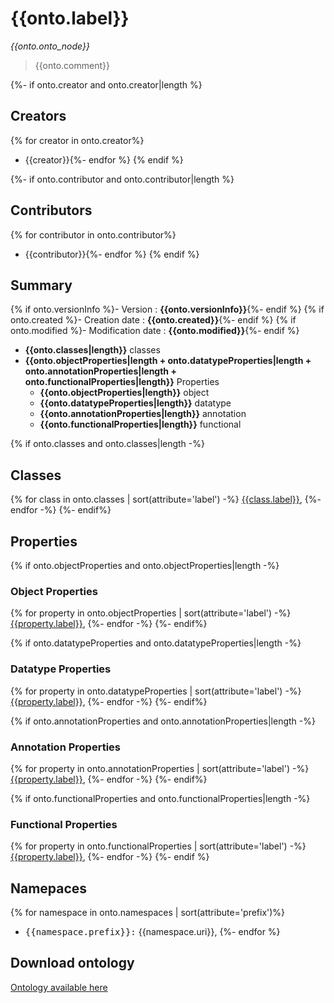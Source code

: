 # {{onto.label}}

_{{onto.onto_node}}_

> {{onto.comment}}

{%- if onto.creator and onto.creator|length %}

## Creators
{% for creator in onto.creator%}
- {{creator}}{%- endfor %}
{% endif %}

{%- if onto.contributor and onto.contributor|length %}

## Contributors
{% for contributor in onto.contributor%}
- {{contributor}}{%- endfor %}
{% endif %}

## Summary

{% if onto.versionInfo %}- Version : **{{onto.versionInfo}}**{%- endif %}
{% if onto.created %}- Creation date : **{{onto.created}}**{%- endif %}
{% if onto.modified %}- Modification date : **{{onto.modified}}**{%- endif %}
- **{{onto.classes|length}}** classes
- **{{onto.objectProperties|length + onto.datatypeProperties|length + onto.annotationProperties|length + onto.functionalProperties|length}}** Properties
  - **{{onto.objectProperties|length}}** object
  - **{{onto.datatypeProperties|length}}** datatype
  - **{{onto.annotationProperties|length}}** annotation
  - **{{onto.functionalProperties|length}}** functional

{% if onto.classes and onto.classes|length -%}
## Classes

{% for class in onto.classes | sort(attribute='label') -%}
[{{class.label}}]({{class.pagename}}),
{%- endfor -%}
{%- endif%}

## Properties

{% if onto.objectProperties and onto.objectProperties|length -%}
### Object Properties

{% for property in onto.objectProperties | sort(attribute='label') -%}
[{{property.label}}]({{property.pagename}}),
{%- endfor -%}
{%- endif%}

{% if onto.datatypeProperties and onto.datatypeProperties|length -%}
### Datatype Properties

{% for property in onto.datatypeProperties | sort(attribute='label') -%}
[{{property.label}}]({{property.pagename}}),
{%- endfor -%}
{%- endif%}

{% if onto.annotationProperties and onto.annotationProperties|length -%}
### Annotation Properties

{% for property in onto.annotationProperties | sort(attribute='label') -%}
[{{property.label}}]({{property.pagename}}),
{%- endfor -%}
{%- endif%}

{% if onto.functionalProperties and onto.functionalProperties|length -%}
### Functional Properties

{% for property in onto.functionalProperties | sort(attribute='label') -%}
[{{property.label}}]({{property.pagename}}),
{%- endfor -%}
{%- endif %}

## Namepaces
{% for namespace in onto.namespaces | sort(attribute='prefix')%}
- <kbd>{{namespace.prefix}}:</kbd> {{namespace.uri}},
{%- endfor %}

## Download ontology

[Ontology available here](./ontology.ttl)
